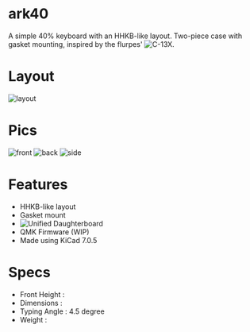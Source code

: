 # ark40
A simple 40% keyboard with an HHKB-like layout. Two-piece case with gasket mounting, inspired by the flurpes' ![C-13X](https://github.com/flurples/C-13X).

# Layout
![layout](https://github.com/Arko9699/ark40/blob/main/pics/layout.png?raw=true)

# Pics
![front](https://github.com/Arko9699/ark40/blob/main/pics/front.png?raw=true)
![back](https://github.com/Arko9699/ark40/blob/main/pics/butt.png?raw=true)
![side](https://github.com/Arko9699/ark40/blob/main/pics/ark40_side.png?raw=true)

# Features
* HHKB-like layout
* Gasket mount
* ![Unified Daughterboard](https://unified-daughterboard.github.io)
* QMK Firmware (WIP)
* Made using KiCad 7.0.5

# Specs
* Front Height :
* Dimensions :
* Typing Angle : 4.5 degree
* Weight : 
